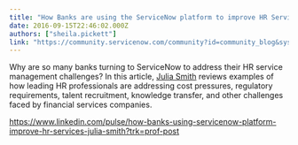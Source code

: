 ```yaml
---
title: "How Banks are using the ServiceNow platform to improve HR Services"
date: 2016-09-15T22:46:02.000Z
authors: ["sheila.pickett"]
link: "https://community.servicenow.com/community?id=community_blog&sys_id=adada2a9dbd0dbc01dcaf3231f961999"
---
```

<p>Why are so many banks turning to ServiceNow to address their HR service management challenges? In this article, <a title="a.linkedin.com/in/juliasmithconsultant" href="https://ca.linkedin.com/in/juliasmithconsultant">Julia Smith</a> reviews examples of how leading HR professionals are addressing cost pressures, regulatory requirements, talent recruitment, knowledge transfer, and other challenges faced by financial services companies. </p><p></p><p><a href="https://www.linkedin.com/pulse/how-banks-using-servicenow-platform-improve-hr-services-julia-smith?trk=prof-post" title="https://www.linkedin.com/pulse/how-banks-using-servicenow-platform-improve-hr-services-julia-smith?trk=prof-post">https://www.linkedin.com/pulse/how-banks-using-servicenow-platform-improve-hr-services-julia-smith?trk=prof-post</a> </p>
